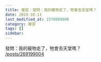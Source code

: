 ```yaml
---
title: 複習：發問：我的寵物走了，牠會去天堂嗎？
date: 2019-10-11
last_modified_at: 1570809000
category: 複習
tags: []
sidebar: 
---
```


<p>發問：我的寵物走了，牠會去天堂嗎？<br/>
<a href="/posts/269199004" target="_blank">/posts/269199004</a></p>
<p> </p>
